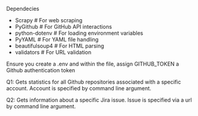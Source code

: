 Dependecies

- Scrapy            # For web scraping
- PyGithub          # For GitHub API interactions
- python-dotenv     # For loading environment variables
- PyYAML            # For YAML file handling
- beautifulsoup4    # For HTML parsing
- validators        # For URL validation


Ensure you create a .env and within the file, assign GITHUB_TOKEN a Github authentication token

Q1: Gets statistics for all Github repositories associated with a specific account. Account is specified by command line argument.

Q2: Gets information about a specific Jira issue. Issue is specified via a url by command line argument.

